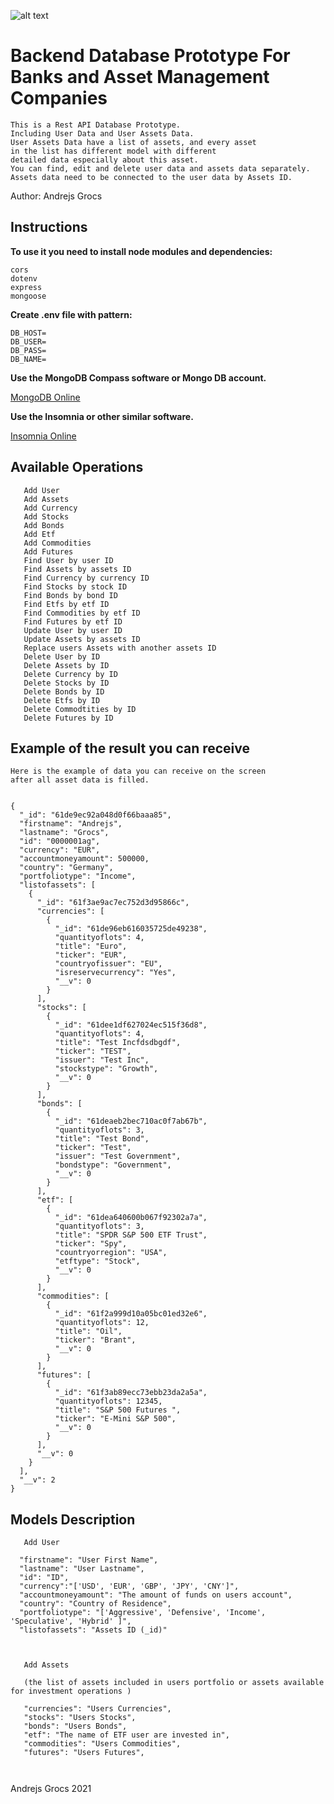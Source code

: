 
![alt text](https://cdn.corporatefinanceinstitute.com/assets/asset-management.jpeg)


# Backend Database Prototype For Banks and Asset Management Companies



``` 
This is a Rest API Database Prototype.
Including User Data and User Assets Data.
User Assets Data have a list of assets, and every asset 
in the list has different model with different 
detailed data especially about this asset.
You can find, edit and delete user data and assets data separately.
Assets data need to be connected to the user data by Assets ID.
 ```

Author: Andrejs Grocs




## Instructions

**To use it you need to install node modules and dependencies:**
```
cors
dotenv
express
mongoose

```

**Create .env file with pattern:**
```
DB_HOST=
DB_USER=
DB_PASS=
DB_NAME=

```

**Use the MongoDB Compass software or Mongo DB account.**

[MongoDB Online](https://www.mongodb.com/)

**Use the Insomnia or other similar software.**

[Insomnia Online](https://insomnia.rest/)


## Available Operations




```
   Add User
   Add Assets
   Add Currency
   Add Stocks
   Add Bonds
   Add Etf
   Add Commodities
   Add Futures
   Find User by user ID
   Find Assets by assets ID
   Find Currency by currency ID
   Find Stocks by stock ID
   Find Bonds by bond ID
   Find Etfs by etf ID
   Find Commodities by etf ID
   Find Futures by etf ID
   Update User by user ID
   Update Assets by assets ID
   Replace users Assets with another assets ID
   Delete User by ID
   Delete Assets by ID
   Delete Currency by ID
   Delete Stocks by ID
   Delete Bonds by ID
   Delete Etfs by ID
   Delete Commodtities by ID
   Delete Futures by ID
```

## Example of the result you can receive

```
Here is the example of data you can receive on the screen 
after all asset data is filled.


{
  "_id": "61de9ec92a048d0f66baaa85",
  "firstname": "Andrejs",
  "lastname": "Grocs",
  "id": "0000001ag",
  "currency": "EUR",
  "accountmoneyamount": 500000,
  "country": "Germany",
  "portfoliotype": "Income",
  "listofassets": [
    {
      "_id": "61f3ae9ac7ec752d3d95866c",
      "currencies": [
        {
          "_id": "61de96eb616035725de49238",
          "quantityoflots": 4,
          "title": "Euro",
          "ticker": "EUR",
          "countryofissuer": "EU",
          "isreservecurrency": "Yes",
          "__v": 0
        }
      ],
      "stocks": [
        {
          "_id": "61dee1df627024ec515f36d8",
          "quantityoflots": 4,
          "title": "Test Incfdsdbgdf",
          "ticker": "TEST",
          "issuer": "Test Inc",
          "stockstype": "Growth",
          "__v": 0
        }
      ],
      "bonds": [
        {
          "_id": "61deaeb2bec710ac0f7ab67b",
          "quantityoflots": 3,
          "title": "Test Bond",
          "ticker": "Test",
          "issuer": "Test Government",
          "bondstype": "Government",
          "__v": 0
        }
      ],
      "etf": [
        {
          "_id": "61dea640600b067f92302a7a",
          "quantityoflots": 3,
          "title": "SPDR S&P 500 ETF Trust",
          "ticker": "Spy",
          "countryorregion": "USA",
          "etftype": "Stock",
          "__v": 0
        }
      ],
      "commodities": [
        {
          "_id": "61f2a999d10a05bc01ed32e6",
          "quantityoflots": 12,
          "title": "Oil",
          "ticker": "Brant",
          "__v": 0
        }
      ],
      "futures": [
        {
          "_id": "61f3ab89ecc73ebb23da2a5a",
          "quantityoflots": 12345,
          "title": "S&P 500 Futures ",
          "ticker": "E-Mini S&P 500",
          "__v": 0
        }
      ],
      "__v": 0
    }
  ],
  "__v": 2
}
```

## Models Description

```
   Add User
   
  "firstname": "User First Name",
  "lastname": "User Lastname",
  "id": "ID",
  "currency":"['USD', 'EUR', 'GBP', 'JPY', 'CNY']",
  "accountmoneyamount": "The amount of funds on users account",
  "country": "Country of Residence",
  "portfoliotype": "['Aggressive', 'Defensive', 'Income', 'Speculative', 'Hybrid' ]",
  "listofassets": "Assets ID (_id)" 



```

```
   Add Assets

   (the list of assets included in users portfolio or assets available for investment operations )

   "currencies": "Users Currencies",
   "stocks": "Users Stocks",
   "bonds": "Users Bonds",
   "etf": "The name of ETF user are invested in",
   "commodities": "Users Commodities",
   "futures": "Users Futures",



```





Andrejs Grocs 2021